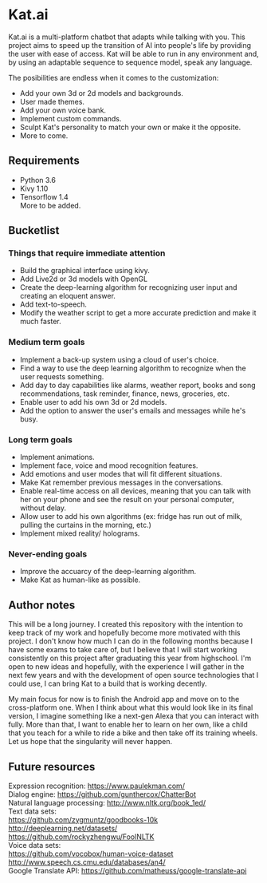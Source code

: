 # Kat.ai

Kat.ai is a multi-platform chatbot that adapts while talking with you. This project aims to speed up the transition of AI into people's life by providing the user with ease of access. Kat will be able to run in any environment and, by using an adaptable sequence to sequence model, speak any language.

The posibilities are endless when it comes to the customization:
* Add your own 3d or 2d models and backgrounds.
* User made themes.
* Add your own voice bank.
* Implement custom commands.
* Sculpt Kat's personality to match your own or make it the opposite.
* More to come.

## Requirements

* Python 3.6
* Kivy 1.10
* Tensorflow 1.4
<br> More to be added.

## Bucketlist

### Things that require immediate attention
* Build the graphical interface using kivy.
* Add Live2d or 3d models with OpenGL
* Create the deep-learning algorithm for recognizing user input and creating an eloquent answer.
* Add text-to-speech.
* Modify the weather script to get a more accurate prediction and make it much faster.

### Medium term goals
* Implement a back-up system using a cloud of user's choice.
* Find a way to use the deep learning algorithm to recognize when the user requests something.
* Add day to day capabilities like alarms, weather report, books and song recommendations, task reminder, finance, news, groceries, etc.
* Enable user to add his own 3d or 2d models.
* Add the option to answer the user's emails and messages while he's busy.

### Long term goals
* Implement animations.
* Implement face, voice and mood recognition features.
* Add emotions and user modes that will fit different situations.
* Make Kat remember previous messages in the conversations.
* Enable real-time access on all devices, meaning that you can talk with her on your phone and see the result on your personal computer, without delay.
* Allow user to add his own algorithms (ex: fridge has run out of milk, pulling the curtains in the morning, etc.)
* Implement mixed reality/ holograms.

### Never-ending goals
* Improve the accuarcy of the deep-learning algorithm.
* Make Kat as human-like as possible.
 
## Author notes

This will be a long journey. I created this repository with the intention to keep track of my work and hopefully become more motivated with this project. I don't know how much I can do in the following months because I have some exams to take care of, but I believe that I will start working consistently on this project after graduating this year from highschool. I'm open to new ideas and hopefully, with the experience I will gather in the next few years and with the development of open source technologies that I could use, I can bring Kat to a build that is working decently.

My main focus for now is to finish the Android app and move on to the cross-platform one. When I think about what this would look like in its final version, I imagine something like a next-gen Alexa that you can interact with fully. More than that, I want to enable her to learn on her own, like a child that you teach for a while to ride a bike and then take off its training wheels. Let us hope that the singularity will never happen.

## Future resources
Expression recognition: https://www.paulekman.com/ <br>
Dialog engine: https://github.com/gunthercox/ChatterBot <br>
Natural language processing: http://www.nltk.org/book_1ed/ <br>
Text data sets: <br>
https://github.com/zygmuntz/goodbooks-10k <br>
http://deeplearning.net/datasets/ <br>
https://github.com/rockyzhengwu/FoolNLTK <br>
Voice data sets: <br>
https://github.com/vocobox/human-voice-dataset <br>
http://www.speech.cs.cmu.edu/databases/an4/ <br>
Google Translate API: https://github.com/matheuss/google-translate-api

